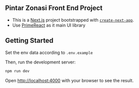 ## Pintar Zonasi Front End Project

-   This is a [Next.js](https://nextjs.org/) project bootstrapped with [`create-next-app`](https://github.com/vercel/next.js/tree/canary/packages/create-next-app).
-   Use [PrimeReact](https://primereact.org/) as it main UI library

## Getting Started

Set the env data according to `.env.example`

Then, run the development server:

```bash
npm run dev
```

Open [http://localhost:4000](http://localhost:4000) with your browser to see the result.
